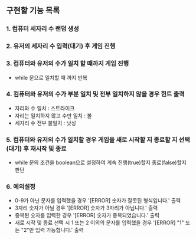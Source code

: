 ## 구현할 기능 목록

### 1. 컴퓨터 세자리 수 랜덤 생성

### 2. 유저의 세자리 수 입력(대기) 후 게임 진행

### 3. 컴퓨터와 유저의 수가 일치 할 때까지 게임 진행

- while 문으로 일치할 때 까지 반복

### 4. 컴퓨터와 유저의 수가 부분 일치 및 전부 일치하지 않을 경우 힌트 출력

- 자리와 수 일치 : 스트라이크
- 자리는 일치하지 않고 수만 일치 : 볼
- 세자리 수 전부 불일치 : 낫싱

### 5. 컴퓨터와 유저의 수가 일치할 경우 게임을 새로 시작할 지 종료할 지 선택(대기) 후 재시작 및 종료

- while 문의 조건을 boolean으로 설정하여 계속 진행(true)할지 종료(false)할지 판단

### 6. 예외설정

- 0-9가 아닌 문자를 입력했을 경우 '[ERROR] 숫자가 잘못된 형식입니다.' 출력
- 3자리 숫자가 아닐 경우 '[ERROR] 숫자가 3자리가 아닙니다.' 출력
- 중복된 숫자를 입력한 경우 '[ERROR] 숫자가 중복되었습니다.' 출력
- 새로 시작 및 종료 선택 시 1 또는 2 이외의 문자를 입력했을 경우 '[ERROR] "1" 또는 "2"만 입력 가능합니다.' 출력
